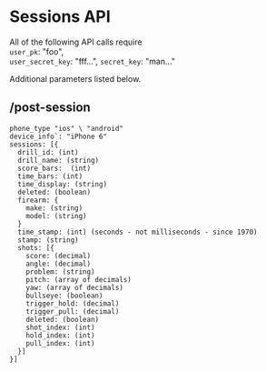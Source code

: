 # Sessions API

All of the following API calls require  
`user_pk`: "foo",  
`user_secret_key`: "fff...",
`secret_key`: "man..."

Additional parameters listed below.

## /post-session
```
phone_type "ios" \ "android"  
device_info`: "iPhone 6"  
sessions: [{
  drill_id: (int)  
  drill_name: (string)  
  score_bars:  (int)  
  time_bars: (int)  
  time_display: (string)  
  deleted: (boolean)  
  firearm: {
    make: (string)  
    model: (string)  
  }  
  time_stamp: (int) (seconds - not milliseconds - since 1970)
  stamp: (string)
  shots: [{
    score: (decimal)  
    angle: (decimal)  
    problem: (string)  
    pitch: (array of decimals)  
    yaw: (array of decimals)  
    bullseye: (boolean)  
    trigger_hold: (decimal)  
    trigger_pull: (decimal)  
    deleted: (boolean)  
    shot_index: (int)  
    hold_index: (int)  
    pull_index: (int)  
  }]
}]
``` 
